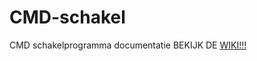# CMD-schakel
CMD schakelprogramma documentatie 
BEKIJK DE [WIKI!!!](https://github.com/EmonaSantiago/CMD-schakel/wiki)
